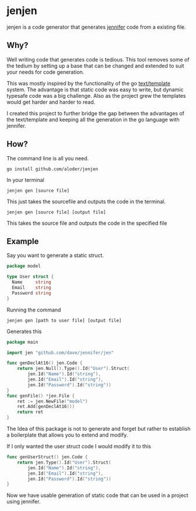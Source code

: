 jenjen
======

jenjen is a code generator that generates
[jennifer](http://www.github.com/dave/jennifer) code from a existing file.

## Why?

Well writing code that generates code is tedious. This tool removes some of the
tedium by setting up a base that can be changed and extended to suit your needs
for code generation.

This was mostly inspired by the functionality of the go [text/template](https://golang.org/pkg/text/template/) system. The advantage is that static code was easy to write, but dynamic typesafe code was a big challenge. Also as the project grew the templates would get harder and harder to read. 

I created this project to further bridge the gap between the advantages of the text/template and keeping all the generation in the go language with jennifer. 

## How?

The command line is all you need.

```
go install github.com/aloder/jenjen
```
In your terminal
```
jenjen gen [source file]
```
This just takes the sourcefile and outputs the code in the terminal.

```
jenjen gen [source file] [output file]
```
This takes the source file and outputs the code in the specified file

## Example


Say you want to generate a static struct.



```go
package model

type User struct {
  Name     string
  Email    string
  Password string
}
```

Running the command 

`jenjen gen [path to user file] [output file]`

Generates this
```go
package main

import jen "github.com/dave/jennifer/jen"

func genDeclAt16() jen.Code {
	return jen.Null().Type().Id("User").Struct(
		jen.Id("Name").Id("string"),
		jen.Id("Email").Id("string"),
		jen.Id("Password").Id("string"))
}
func genFile() *jen.File {
	ret := jen.NewFile("model")
	ret.Add(genDeclAt16())
	return ret
}
```

The Idea of this package is not to generate and forget but rather to establish a
boilerplate that allows you to extend and modify.

If I only wanted the user struct code I would modify it to this

```go
func genUserStruct() jen.Code {
	return jen.Type().Id("User").Struct(
		jen.Id("Name").Id("string"),
		jen.Id("Email").Id("string"),
		jen.Id("Password").Id("string"))
}
```
Now we have usable generation of static code that can be used in a project using jennifer. 

